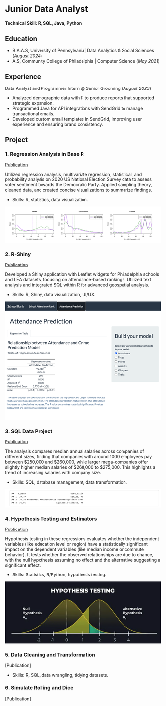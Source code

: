 # Junior Data Analyst

#### Technical Skill: R, SQL, Java, Python

## Education
- B.A.A.S, University of Pennsylvania| Data Analytics & Social Sciences (_August 2024_)
- A.S, Community College of Philadelphia | Computer Science (_May 2021_)

## Experience
Data Analyst and Programmer Intern @ Senior Grooming (_August 2023_)

- Analyzed demographic data with R to produce reports that supported strategic expansion.
- Programmed Java for API integrations with SendGrid to manage transactional emails.
- Developed custom email templates in SendGrid, improving user experience and ensuring brand consistency.
  
## Project
### 1. Regression Analysis in Base R     
[Publication](https://github.com/naokoi0408/Final.Data310/blob/main/Regression%20Analysis%20/Regression_Analysis%20.pdf)

Utilized regression analysis, multivariate regression, statistical, and probability analysis on 2020 US National Election Survey data to assess voter sentiment towards the Democratic Party. Applied sampling theory, cleaned data, and created concise visualizations to summarize findings.
- Skills: R, statistics, data visualization.

![Regression Analysis](/assets/Difference_in_Mean.png)



### 2. R-Shiny
[Publication](https://github.com/naokoi0408/School_Rank_App/blob/main/School_Rank_App/School_Rank_App_Description.pdf)

Developed a Shiny application with Leaflet widgets for Philadelphia schools and LEA datasets, focusing on attendance-based rankings. Utilized text analysis and integrated SQL within R for advanced geospatial analysis.
- Skills: R, Shiny, data visualization, UI/UX.

![R Shiny](/assets/Regression_Table.png)


### 3. SQL Data Project
[Publication](https://github.com/naokoi0408/SQL/blob/main/SQL/SQL.RStudio.pdf)

The analysis compares median annual salaries across companies of different sizes, finding that companies with around 1000 employees pay between $250,000 and $260,000, while larger mega-companies offer slightly higher median salaries of $268,000 to $275,000. This highlights a trend of increasing salaries with company size.
- Skills: SQL, database management, data transformation.

![SQL](/assets/SQL.png)


### 4. Hypothesis Testing and Estimators
[Publication](https://github.com/naokoi0408/HypothesisTesting/blob/main/Hypothesis_Testing/HypothesisTesting.pdf)

Hypothesis testing in these regressions evaluates whether the independent variables (like education level or region) have a statistically significant impact on the dependent variables (like median income or commute behavior). It tests whether the observed relationships are due to chance, with the null hypothesis assuming no effect and the alternative suggesting a significant effect.
- Skills: Statistics, R/Python, hypothesis testing.

![Hypothesis](assets/Hypothesis_Testing_N_Estimators.png)

### 5. Data Cleaning and Transformation
[Publication]
- Skills: R, SQL, data wrangling, tidying datasets.

### 6. Simulate Rolling and Dice
[Publication]




